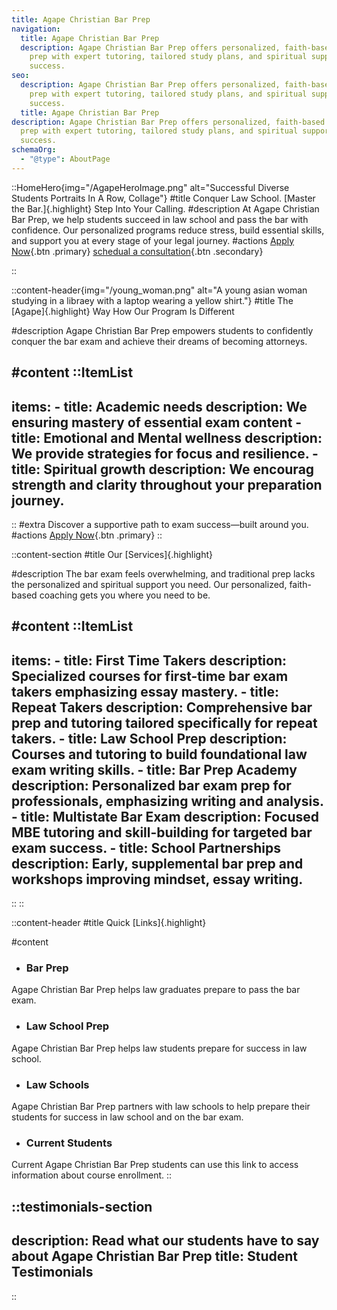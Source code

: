 ```yaml
---
title: Agape Christian Bar Prep
navigation:
  title: Agape Christian Bar Prep
  description: Agape Christian Bar Prep offers personalized, faith-based bar exam
    prep with expert tutoring, tailored study plans, and spiritual support for
    success.
seo:
  description: Agape Christian Bar Prep offers personalized, faith-based bar exam
    prep with expert tutoring, tailored study plans, and spiritual support for
    success.
  title: Agape Christian Bar Prep
description: Agape Christian Bar Prep offers personalized, faith-based bar exam
  prep with expert tutoring, tailored study plans, and spiritual support for
  success.
schemaOrg:
  - "@type": AboutPage
---
```

::HomeHero{img="/AgapeHeroImage.png" alt="Successful Diverse Students Portraits In A Row, Collage"}
#title
Conquer Law School. [Master the Bar.]{.highlight} Step Into Your Calling.
#description
At Agape Christian Bar Prep, we help students succeed in law school and pass the bar with confidence. Our personalized programs reduce stress, build essential skills, and support you at every stage of your legal journey.
#actions
[Apply Now](){.btn .primary} [schedual a consultation](/contact){.btn .secondary}

::

::content-header{img="/young_woman.png" alt="A young asian woman studying in a libraey with a laptop wearing a yellow shirt."}
#title
The [Agape]{.highlight} Way How Our Program Is Different

#description
Agape Christian Bar Prep empowers students to confidently conquer the bar exam and achieve their dreams of becoming attorneys.

#content
  ::ItemList
  ---
  items:
    - title: Academic needs
      description: We ensuring mastery of essential exam content
    - title: Emotional and Mental wellness
      description: We provide strategies for focus and resilience.
    - title: Spiritual growth
      description: We encourag strength and clarity throughout your preparation journey.
  ---
  ::
#extra
Discover a supportive path to exam success—built around you.
#actions
[Apply Now](){.btn .primary}
::




::content-section
#title
Our [Services]{.highlight}

#description
The bar exam feels overwhelming, and traditional prep lacks the personalized and spiritual support you need. Our personalized, faith-based coaching gets you where you need to be.

#content
  ::ItemList
  ---
  items:
    - title: First Time Takers
      description: Specialized courses for first-time bar exam takers emphasizing essay mastery.
    - title: Repeat Takers
      description: Comprehensive bar prep and tutoring tailored specifically for repeat takers.
    - title: Law School Prep
      description: Courses and tutoring to build foundational law exam writing skills.
    - title: Bar Prep Academy
      description: Personalized bar exam prep for professionals, emphasizing writing and analysis.
    - title: Multistate Bar Exam
      description: Focused MBE tutoring and skill-building for targeted bar exam success.
    - title: School Partnerships
      description: Early, supplemental bar prep and workshops improving mindset, essay writing.
  ---
  ::
::

::content-header
#title
Quick [Links]{.highlight}

#content
- ### Bar Prep
Agape Christian Bar Prep helps law graduates prepare to pass the bar exam.

- ### Law School Prep
Agape Christian Bar Prep helps law students prepare for success in law school.

- ### Law Schools
Agape Christian Bar Prep partners with law schools to help prepare their students for success in law school and on the bar exam.

- ### Current Students
Current Agape Christian Bar Prep students can use this link to access information about course enrollment.
::

::testimonials-section
---
  description: Read what our students have to say about Agape Christian Bar Prep
  title: Student Testimonials
---
::
